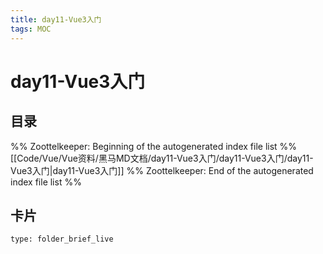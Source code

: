 ```yaml
---
title: day11-Vue3入门
tags: MOC
---
```

# day11-Vue3入门

## 目录



%% Zoottelkeeper: Beginning of the autogenerated index file list  %%
 [[Code/Vue/Vue资料/黑马MD文档/day11-Vue3入门/day11-Vue3入门/day11-Vue3入门|day11-Vue3入门]]
%% Zoottelkeeper: End of the autogenerated index file list  %%












## 卡片

```ccard
type: folder_brief_live
```



















